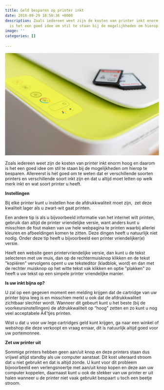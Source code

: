 ```yaml
---
title: Geld besparen op printer inkt
date: 2018-09-29 18:50:36 +0000
description: Zoals iedereen weet zijn de kosten van printer inkt enorm hoog en daarom
  is het een goed idee om stil te staan bij de mogelijkheden om hierop te besparen.
image: ''
categories: []

---
```

![](/uploads/buttons-close-up-depth-of-field-193057.jpg)

Zoals iedereen weet zijn de kosten van printer inkt enorm hoog en daarom is het een goed idee om stil te staan bij de mogelijkheden om hierop te besparen. Allereerst is het goed om te weten dat er verschillende soorten printers en verschillende soort inkt zijn en dat u altijd moet letten op welk merk inkt en wat soort printer u heeft.

**Instellingen**

Bij elke printer kunt u instellen hoe de afdrukkwaliteit moet zijn,  zet deze kwaliteit lager als u zwart-wit gaat printen.

Een andere tip is als u bijvoorbeeld informatie van het internet wilt printen, gebruik dan altijd de printer vriendelijke versie, want anders kunt u misschien de fout maken van uw hele webpagina te printen waarbij allerlei kleuren en afbeeldingen komen te zitten. Deze dingen heeft u natuurlijk niet nodig. Onder deze tip heeft u bijvoorbeeld een printer vriendelijker(e) versie.

Heeft een website geen printervriendelijke versie, dan kunt u de tekst selecteren met uw muis, dan op de rechtermuisknop klikken en de tekst "kopiëren" vervolgens opent u uw teksteditor (kladblok, word) en dan met de rechter muisknop op het witte tekst vak klikken en optie "plakken" zo heeft u uw tekst op een simpele printer vriendelijke manier.

**Is uw inkt bijna op?**

U zal op een gegeven moment een melding krijgen dat de cartridge van uw printer bijna leeg is en misschien merkt u ook dat de afdrukkwaliteit zichtbaar slechter wordt. Wanneer dit gebeurt kunt u het beste (bij de voorkeursinstellingen) de afdrukkwaliteit op “hoog” zetten en zo kunt u nog veel acceptabele A4’tjes printen.

Wist u dat u voor uw lege cartridges geld kunt krijgen, ga naar een winkel of webshop die deze verkoopt en vraag ernaar, dit is natuurlijk altijd goed voor uw portemonnee.

**Zet uw printer uit**

Sommige printers hebben geen aan/uit knop en deze printers staan dus vrijwel altijd standby als uw computer aanstaat. Dit kost uiteraard stroom dat u niet gebruikt en dat is altijd zonde. U kunt voor dit probleem bijvoorbeeld een verlengsnoertje met aan/uit knop kopen en deze aan uw computer koppelen, daarnaast kunt u ook de stekker van uw printer er uit halen wanneer u de printer niet vaak gebruikt bespaart u toch een beetje stroom.